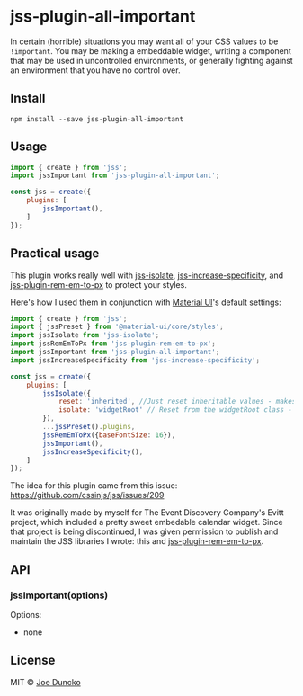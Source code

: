 # jss-plugin-all-important

In certain (horrible) situations you may want all of your CSS values to be `!important`. You may be making a embeddable widget, writing a component that may be used in uncontrolled environments, or generally fighting against an environment that you have no control over.

## Install

`npm install --save jss-plugin-all-important`


## Usage

```JavaScript
import { create } from 'jss';
import jssImportant from 'jss-plugin-all-important';

const jss = create({
    plugins: [
        jssImportant(),
    ]
});
```

## Practical usage

This plugin works really well with [jss-isolate](https://github.com/cssinjs/jss/tree/master/packages/jss-plugin-isolate), [jss-increase-specificity](https://github.com/iamstarkov/jss-increase-specificity), and [jss-plugin-rem-em-to-px](https://github.com/JoeDuncko/jss-plugin-rem-em-to-px) to protect your styles.

Here's how I used them in conjunction with [Material UI](https://material-ui.com/)'s default settings:

```JavaScript
import { create } from 'jss';
import { jssPreset } from '@material-ui/core/styles';
import jssIsolate from 'jss-isolate';
import jssRemEmToPx from 'jss-plugin-rem-em-to-px';
import jssImportant from 'jss-plugin-all-important';
import jssIncreaseSpecificity from 'jss-increase-specificity';

const jss = create({
    plugins: [
        jssIsolate({
            reset: 'inherited', //Just reset inheritable values - makes no sense to reset anything else I think
            isolate: 'widgetRoot' // Reset from the widgetRoot class - not 'root' because that's used throughout MUI - see https://github.com/cssinjs/jss/issues/326
        }),
        ...jssPreset().plugins,
        jssRemEmToPx({baseFontSize: 16}),
        jssImportant(),
        jssIncreaseSpecificity(),
    ]
});
```

The idea for this plugin came from this issue: https://github.com/cssinjs/jss/issues/209

It was originally made by myself for The Event Discovery Company's Evitt project, which included a pretty sweet embedable calendar widget. Since that project is being discontinued, I was given permission to publish and maintain the JSS libraries I wrote: this and [jss-plugin-rem-em-to-px](https://github.com/JoeDuncko/jss-plugin-rem-em-to-px).


## API

### jssImportant(options)

Options:

- none


## License

MIT © [Joe Duncko](mailto:Joe@JoeDuncko.com)
